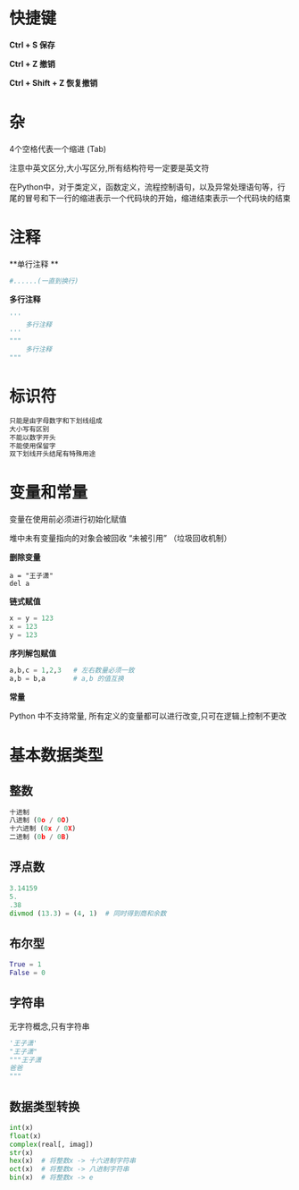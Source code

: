 # 快捷键

**Ctrl + S    保存**

**Ctrl + Z    撤销**

**Ctrl + Shift + Z    恢复撤销**

# 杂

4个空格代表一个缩进 (Tab)

注意中英文区分,大小写区分,所有结构符号一定要是英文符



在Python中，对于类定义，函数定义，流程控制语句，以及异常处理语句等，行尾的冒号和下一行的缩进表示一个代码块的开始，缩进结束表示一个代码块的结束



# 注释

**单行注释 **

```python
#......(一直到换行)
```

**多行注释**

```python
'''
	多行注释
'''
"""
	多行注释
"""
```

# 标识符

```markdown
只能是由字母数字和下划线组成
大小写有区别
不能以数字开头
不能使用保留字
双下划线开头结尾有特殊用途
```

# 变量和常量

变量在使用前必须进行初始化赋值

堆中未有变量指向的对象会被回收 “未被引用” （垃圾回收机制）

**删除变量**

```pyt
a = "王子潇"
del a
```

**链式赋值**

```python
x = y = 123
x = 123
y = 123
```

**序列解包赋值**

```python
a,b,c = 1,2,3	# 左右数量必须一致
a,b = b,a		# a,b 的值互换
```

**常量**

Python 中不支持常量, 所有定义的变量都可以进行改变,只可在逻辑上控制不更改

# 基本数据类型

## 整数

```python
十进制
八进制 (0o / 0O)
十六进制 (0x / 0X)
二进制 (0b / 0B)
```

## 浮点数

```python
3.14159
5.
.38
divmod (13.3) = (4, 1)	# 同时得到商和余数
```

## 布尔型

```python
True = 1
False = 0
```

## 字符串

无字符概念,只有字符串

```python
'王子潇'
"王子潇"
"""王子潇
爸爸
"""
```

## 数据类型转换

```python
int(x)
float(x)
complex(real[, imag])
str(x)
hex(x)	# 将整数x -> 十六进制字符串
oct(x)	# 将整数x -> 八进制字符串
bin(x)	# 将整数x -> e

```

